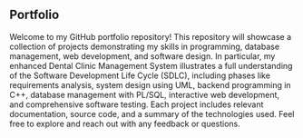 ## Portfolio

Welcome to my GitHub portfolio repository! This repository will showcase a collection of projects demonstrating my skills in programming, database management, web development, and software design. In particular, my enhanced Dental Clinic Management System illustrates a full understanding of the Software Development Life Cycle (SDLC), including phases like requirements analysis, system design using UML, backend programming in C++, database management with PL/SQL, interactive web development, and comprehensive software testing. Each project includes relevant documentation, source code, and a summary of the technologies used. Feel free to explore and reach out with any feedback or questions.
